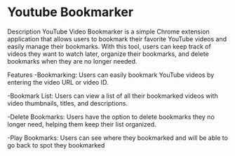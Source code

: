 # Youtube Bookmarker

Description
YouTube Video Bookmarker is a simple Chrome extension application that allows users to bookmark their favorite YouTube videos and easily manage their bookmarks. With this tool, users can keep track of videos they want to watch later, organize their bookmarks, and delete bookmarks when they are no longer needed.

Features
  -Bookmarking: Users can easily bookmark YouTube videos by entering the video URL or video ID.

  -Bookmark List: Users can view a list of all their bookmarked videos with video thumbnails, titles, and descriptions.

  -Delete Bookmarks: Users have the option to delete bookmarks they no longer need, helping them keep their list organized.

  -Play Bookmarks: Users can see where they bookmarked and will be able to go back to spot they bookmarked 

